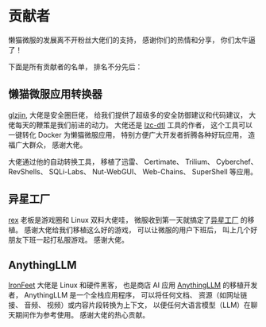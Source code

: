# 贡献者
懒猫微服的发展离不开粉丝大佬们的支持， 感谢你们的热情和分享， 你们太牛逼了！

下面是所有贡献者的名单， 排名不分先后：

## 懒猫微服应用转换器
[glzjin](https://x.com/glzjin), 大佬是安全圈巨佬， 给我们提供了超级多的安全防御建议和代码建议， 大佬每天的鞭策是我们前进的动力。 大佬还是 [lzc-dtl](https://github.com/glzjin/lzc-dtl) 工具的作者， 这个工具可以一键转化 Docker 为懒猫微服应用， 特别方便广大开发者折腾各种好玩应用， 造福广大群众， 感谢大佬。

大佬通过他的自动转换工具， 移植了迅雷、 Certimate、 Trilium、 Cyberchef、 RevShells、 SQLi-Labs、 Nut-WebGUI、 Web-Chains、 SuperShell 等应用。

## 异星工厂
[rex](https://x.com/RetroCN_Shop) 老板是游戏圈和 Linux 双料大佬哇， 微服收到第一天就搞定了[异星工厂](https://gitee.com/trexguo/lzc-factorio-server) 的移植。 感谢大佬给我们移植这么好的游戏， 可以让微服的用户下班后， 叫上几个好朋友下班一起打私服游戏。 感谢大佬。

## AnythingLLM
[IronFeet](https://x.com/ironfeet) 大佬是 Linux 和硬件黑客， 也是商店 AI 应用 [AnythingLLM](https://lazycat.cloud/appstore/%2Fshop%2Fdetail%2Fme.ironfeet.app.anythingllm) 的移植开发者， AnythingLLM 是一个全栈应用程序， 可以将任何文档、 资源（如网址链接、 音频、 视频）或内容片段转换为上下文， 以便任何大语言模型（LLM）在聊天期间作为参考使用。 感谢大佬的热心贡献。